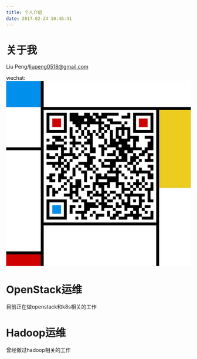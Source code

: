 ```yaml
---
title: 个人介绍
date: 2017-02-24 10:46:41
---
```

# 关于我
Liu Peng/liupeng0518@gmail.com

wechat:
![微信](./.images/wechat.jpg)
# OpenStack运维
目前正在做openstack和k8s相关的工作

# Hadoop运维
曾经做过hadoop相关的工作

#
